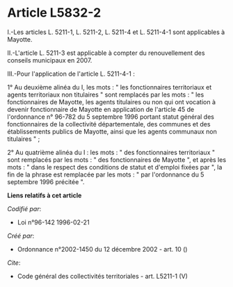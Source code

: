 # Article L5832-2

I.-Les articles L. 5211-1, L. 5211-2, L. 5211-4 et L. 5211-4-1 sont applicables à Mayotte. 

II.-L'article L. 5211-3 est applicable à compter du renouvellement des conseils municipaux en 2007. 

III.-Pour l'application de l'article L. 5211-4-1 : 

1° Au deuxième alinéa du I, les mots : " les fonctionnaires territoriaux et agents territoriaux non titulaires " sont
remplacés par les mots : " les fonctionnaires de Mayotte, les agents titulaires ou non qui ont vocation à devenir
fonctionnaire de Mayotte en application de l'article 45 de l'ordonnance n° 96-782 du 5 septembre 1996 portant statut général
des fonctionnaires de la collectivité départementale, des communes et des établissements publics de Mayotte, ainsi que les
agents communaux non titulaires " ; 

2° Au quatrième alinéa du I : les mots : " des fonctionnaires territoriaux " sont remplacés par les mots : " des
fonctionnaires de Mayotte ", et après les mots : " dans le respect des conditions de statut et d'emploi fixées par ", la fin
de la phrase est remplacée par les mots : " par l'ordonnance du 5 septembre 1996 précitée ".

**Liens relatifs à cet article**

_Codifié par_:

  - Loi n°96-142 1996-02-21

_Créé par_:

  - Ordonnance n°2002-1450 du 12 décembre 2002 - art. 10 ()

_Cite_:

  - Code général des collectivités territoriales - art. L5211-1 (V)
